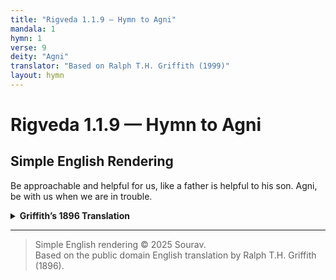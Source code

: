 ```yaml
---
title: "Rigveda 1.1.9 — Hymn to Agni"
mandala: 1
hymn: 1
verse: 9
deity: "Agni"
translator: "Based on Ralph T.H. Griffith (1999)"
layout: hymn
---
```


# Rigveda 1.1.9 — Hymn to Agni

## Simple English Rendering
Be approachable and helpful for us, like a father is helpful to his son. Agni, be with us when we are in trouble.

<details>
  <summary><strong>Griffith’s 1896 Translation</strong></summary>

Be to us easy of approach, even as a father to his son:
Agni, be with us for our weal.

</details>

---

> Simple English rendering © 2025 Sourav.  
> Based on the public domain English translation by Ralph T.H. Griffith (1896).  